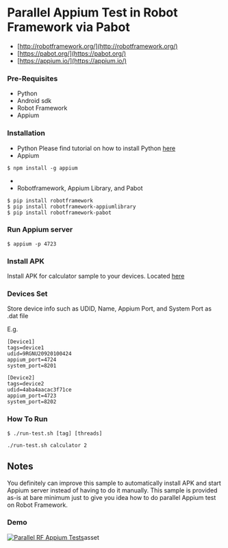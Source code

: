 # Parallel Appium Test in Robot Framework via Pabot
- [http://robotframework.org/](http://robotframework.org/)
- [https://pabot.org/](https://pabot.org/)
- [https://appium.io/](https://appium.io/)

### Pre-Requisites
* Python
* Android sdk
* Robot Framework
* Appium 

### Installation
- Python
Please find tutorial on how to install Python [here](https://realpython.com/installing-python/)
- Appium
```
$ npm install -g appium
```
- 
- Robotframework, Appium Library, and Pabot
```
$ pip install robotframework
$ pip install robotframework-appiumlibrary
$ pip install robotframework-pabot
```
### Run Appium server
```
$ appium -p 4723 
```

### Install APK
Install APK for calculator sample to your devices. Located [here](https://github.com/dnomyar90/RF-Appium-Parallel-Sample/blob/main/asset/calculator.apk)

### Devices Set
Store device info such as UDID, Name, Appium Port, and System Port as .dat file

E.g.

```
[Device1]
tags=device1
udid=9RGNU20920100424
appium_port=4724
system_port=8201

[Device2]
tags=device2
udid=4aba4aacac3f71ce
appium_port=4723
system_port=8202
```
### How To Run
```
$ ./run-test.sh [tag] [threads]

./run-test.sh calculator 2
```

## Notes
You definitely can improve this sample to automatically install APK and start Appium server instead of having to do it manually. This sample is provided as-is at bare minimum just to give you idea how to do parallel Appium test on Robot Framework.

### Demo
[![Parallel RF Appium Tests](https://j.gifs.com/jZ74m4.gif)](https://www.youtube.com/watch?v=u0nHLsjJnqc)asset